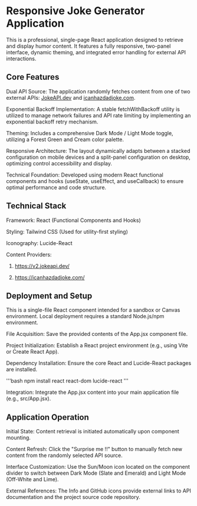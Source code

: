 # Responsive Joke Generator Application
This is a professional, single-page React application designed to retrieve and display humor content. It features a fully responsive, two-panel interface, dynamic theming, and integrated error handling for external API interactions.

## Core Features
Dual API Source: The application randomly fetches content from one of two external APIs: [JokeAPI.dev](https://jokeapi.dev/) and [icanhazdadjoke.com](icanhazdadjoke.com).

Exponential Backoff Implementation: A stable fetchWithBackoff utility is utilized to manage network failures and API rate limiting by implementing an exponential backoff retry mechanism.

Theming: Includes a comprehensive Dark Mode / Light Mode toggle, utilizing a Forest Green and Cream color palette.

Responsive Architecture: The layout dynamically adapts between a stacked configuration on mobile devices and a split-panel configuration on desktop, optimizing control accessibility and display.

Technical Foundation: Developed using modern React functional components and hooks (useState, useEffect, and useCallback) to ensure optimal performance and code structure.

## Technical Stack
Framework: React (Functional Components and Hooks)

Styling: Tailwind CSS (Used for utility-first styling)

Iconography: Lucide-React

Content Providers:

1. https://v2.jokeapi.dev/

2. https://icanhazdadjoke.com/

## Deployment and Setup
This is a single-file React component intended for a sandbox or Canvas environment. Local deployment requires a standard Node.js/npm environment.

File Acquisition: Save the provided contents of the App.jsx component file.

Project Initialization: Establish a React project environment (e.g., using Vite or Create React App).

Dependency Installation: Ensure the core React and Lucide-React packages are installed.

'''bash
npm install react react-dom lucide-react
'''

Integration: Integrate the App.jsx content into your main application file (e.g., src/App.jsx).

## Application Operation
Initial State: Content retrieval is initiated automatically upon component mounting.

Content Refresh: Click the "Surprise me !!" button to manually fetch new content from the randomly selected API source.

Interface Customization: Use the Sun/Moon icon located on the component divider to switch between Dark Mode (Slate and Emerald) and Light Mode (Off-White and Lime).

External References: The Info and GitHub icons provide external links to API documentation and the project source code repository.